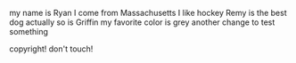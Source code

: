 my name is Ryan
I come from Massachusetts
I like hockey
Remy is the best dog
actually so is Griffin
my favorite color is grey
another change to test something

copyright! don't touch!
